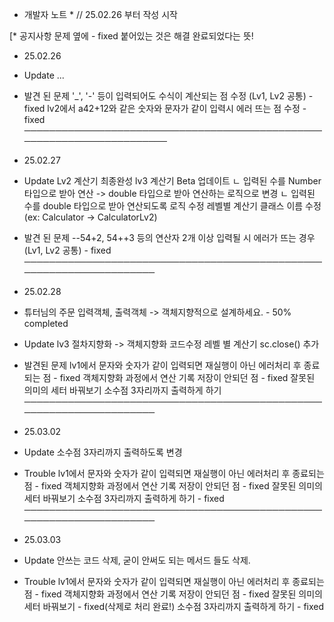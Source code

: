 
* 개발자 노트 * // 25.02.26 부터 작성 시작

[* 공지사항
  문제 옆에 - fixed 붙어있는 것은 해결 완료되었다는 뜻!

- 25.02.26

* Update
  ...

* 발견 된 문제
  '_', '-' 등이 입력되어도 수식이 계산되는 점 수정 (Lv1, Lv2 공통) - fixed
  lv2에서 a42+12와 같은 숫자와 문자가 같이 입력시 에러 뜨는 점 수정 - fixed
  ───────────────────────────────────────────────────────────────────────
- 25.02.27

* Update
  Lv2 계산기 최종완성
  lv3 계산기 Beta 업데이트
  ㄴ 입력된 수를 Number 타입으로 받아 연산 -> double 타입으로 받아 연산하는 로직으로 변경
  ㄴ 입력된 수를 double 타입으로 받아 연산되도록 로직 수정
  레벨별 계산기 클래스 이름 수정 (ex: Calculator -> CalculatorLv2)

* 발견 된 문제
  --54+2, 54++3 등의 연산자 2개 이상 입력될 시 에러가 뜨는 경우 (Lv1, Lv2 공통) - fixed
  ─────────────────────────────────────────────────────────────────────
- 25.02.28

* 튜터님의 주문
  입력객체, 출력객체 -> 객체지향적으로 설계하세요. - 50% completed

* Update
  lv3 절차지향화 -> 객체지향화 코드수정
  레벨 별 계산기 sc.close() 추가

* 발견된 문제
  lv1에서 문자와 숫자가 같이 입력되면 재실행이 아닌 에러처리 후 종료되는 점 - fixed
  객체지향화 과정에서 연산 기록 저장이 안되던 점 - fixed
  잘못된 의미의 세터 바꿔보기
  소수점 3자리까지 출력하게 하기
  ─────────────────────────────────────────────────────────────────────
- 25.03.02

* Update
  소수점 3자리까지 출력하도록 변경

* Trouble
  lv1에서 문자와 숫자가 같이 입력되면 재실행이 아닌 에러처리 후 종료되는 점 - fixed
  객체지향화 과정에서 연산 기록 저장이 안되던 점 - fixed
  잘못된 의미의 세터 바꿔보기
  소수점 3자리까지 출력하게 하기 - fixed
  ─────────────────────────────────────────────────────────────────────
- 25.03.03

* Update
  안쓰는 코드 삭제, 굳이 안써도 되는 메서드 들도 삭제.


* Trouble
  lv1에서 문자와 숫자가 같이 입력되면 재실행이 아닌 에러처리 후 종료되는 점 - fixed
  객체지향화 과정에서 연산 기록 저장이 안되던 점 - fixed
  잘못된 의미의 세터 바꿔보기 - fixed(삭제로 처리 완료!)
  소수점 3자리까지 출력하게 하기 - fixed